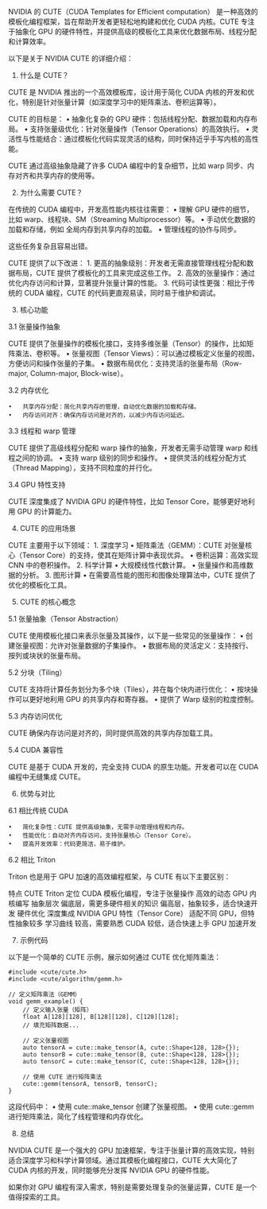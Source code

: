NVIDIA 的 CUTE（CUDA Templates for Efficient computation） 是一种高效的模板化编程框架，旨在帮助开发者更轻松地构建和优化 CUDA 内核。CUTE 专注于抽象化 GPU 的硬件特性，并提供高级的模板化工具来优化数据布局、线程分配和计算效率。

以下是关于 NVIDIA CUTE 的详细介绍：

1. 什么是 CUTE？

CUTE 是 NVIDIA 推出的一个高效模板库，设计用于简化 CUDA 内核的开发和优化，特别是针对张量计算（如深度学习中的矩阵乘法、卷积运算等）。

CUTE 的目标是：
	•	抽象化复杂的 GPU 硬件：包括线程分配、数据加载和内存布局。
	•	支持张量级优化：针对张量操作（Tensor Operations）的高效执行。
	•	灵活性与性能结合：通过模板化代码实现灵活的结构，同时保持近乎手写内核的高性能。

CUTE 通过高级抽象隐藏了许多 CUDA 编程中的复杂细节，比如 warp 同步、内存对齐和共享内存的使用等。

2. 为什么需要 CUTE？

在传统的 CUDA 编程中，开发高性能内核往往需要：
	•	理解 GPU 硬件的细节，比如 warp、线程块、SM（Streaming Multiprocessor）等。
	•	手动优化数据的加载和存储，例如 全局内存到共享内存的加载。
	•	管理线程的协作与同步。

这些任务复杂且容易出错。

CUTE 提供了以下改进：
	1.	更高的抽象级别：开发者无需直接管理线程分配和数据布局，CUTE 提供了模板化的工具来完成这些工作。
	2.	高效的张量操作：通过优化内存访问和计算，显著提升张量计算的性能。
	3.	代码可读性更强：相比于传统的 CUDA 编程，CUTE 的代码更直观易读，同时易于维护和调试。

3. 核心功能

3.1 张量操作抽象

CUTE 提供了张量操作的模板化接口，支持多维张量（Tensor）的操作，比如矩阵乘法、卷积等。
	•	张量视图（Tensor Views）：可以通过模板定义张量的视图，方便访问和操作张量的子集。
	•	数据布局优化：支持灵活的张量布局（Row-major, Column-major, Block-wise）。

3.2 内存优化

	•	共享内存分配：简化共享内存的管理，自动优化数据的加载和存储。
	•	内存访问对齐：确保内存访问是对齐的，以减少内存访问延迟。

3.3 线程和 warp 管理

CUTE 提供了高级线程分配和 warp 操作的抽象，开发者无需手动管理 warp 和线程之间的协调。
	•	支持 warp 级别的同步和操作。
	•	提供灵活的线程分配方式（Thread Mapping），支持不同粒度的并行化。

3.4 GPU 特性支持

CUTE 深度集成了 NVIDIA GPU 的硬件特性，比如 Tensor Core，能够更好地利用 GPU 的计算能力。

4. CUTE 的应用场景

CUTE 主要用于以下领域：
	1.	深度学习
	•	矩阵乘法（GEMM）：CUTE 对张量核心（Tensor Core）的支持，使其在矩阵计算中表现优异。
	•	卷积运算：高效实现 CNN 中的卷积操作。
	2.	科学计算
	•	大规模线性代数计算。
	•	张量操作和高维数据的分析。
	3.	图形计算
	•	在需要高性能的图形和图像处理算法中，CUTE 提供了优化的模板化工具。

5. CUTE 的核心概念

5.1 张量抽象（Tensor Abstraction）

CUTE 使用模板化接口来表示张量及其操作，以下是一些常见的张量操作：
	•	创建张量视图：允许对张量数据的子集操作。
	•	数据布局的灵活定义：支持按行、按列或块状的张量布局。

5.2 分块（Tiling）

CUTE 支持将计算任务划分为多个块（Tiles），并在每个块内进行优化：
	•	按块操作可以更好地利用 GPU 的共享内存和寄存器。
	•	提供了 Warp 级别的粒度控制。

5.3 内存访问优化

CUTE 确保内存访问是对齐的，同时提供高效的共享内存加载工具。

5.4 CUDA 兼容性

CUTE 是基于 CUDA 开发的，完全支持 CUDA 的原生功能。开发者可以在 CUDA 编程中无缝集成 CUTE。

6. 优势与对比

6.1 相比传统 CUDA

	•	简化复杂性：CUTE 提供高级抽象，无需手动管理线程和内存。
	•	性能优化：自动对齐内存访问，支持张量核心（Tensor Core）。
	•	提高开发效率：代码更简洁，易于维护。

6.2 相比 Triton

Triton 也是用于 GPU 加速的高效编程框架，与 CUTE 有以下主要区别：

特点	CUTE	Triton
定位	CUDA 模板化编程，专注于张量操作	高效的动态 GPU 内核编写
抽象层次	偏底层，需更多硬件相关的知识	偏高层，抽象较多，适合快速开发
硬件优化	深度集成 NVIDIA GPU 特性（Tensor Core）	适配不同 GPU，但特性抽象较多
学习曲线	较高，需要熟悉 CUDA	较低，适合快速上手 GPU 加速开发

7. 示例代码

以下是一个简单的 CUTE 示例，展示如何通过 CUTE 优化矩阵乘法：
``` cuda
#include <cute/cute.h>
#include <cute/algorithm/gemm.h>

// 定义矩阵乘法（GEMM）
void gemm_example() {
    // 定义输入张量（矩阵）
    float A[128][128], B[128][128], C[128][128];
    // 填充矩阵数据...

    // 定义张量视图
    auto tensorA = cute::make_tensor(A, cute::Shape<128, 128>{});
    auto tensorB = cute::make_tensor(B, cute::Shape<128, 128>{});
    auto tensorC = cute::make_tensor(C, cute::Shape<128, 128>{});

    // 使用 CUTE 进行矩阵乘法
    cute::gemm(tensorA, tensorB, tensorC);
}
```
这段代码中：
	•	使用 cute::make_tensor 创建了张量视图。
	•	使用 cute::gemm 进行矩阵乘法，简化了线程管理和内存优化。

8. 总结

NVIDIA CUTE 是一个强大的 GPU 加速框架，专注于张量计算的高效实现，特别适合深度学习和科学计算领域。通过其模板化编程接口，CUTE 大大简化了 CUDA 内核的开发，同时能够充分发挥 NVIDIA GPU 的硬件性能。

如果你对 GPU 编程有深入需求，特别是需要处理复杂的张量运算，CUTE 是一个值得探索的工具。